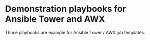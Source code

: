 # Demonstration playbooks for Ansible Tower and AWX

Those playbooks are example for Ansible Tower / AWX job templates.
